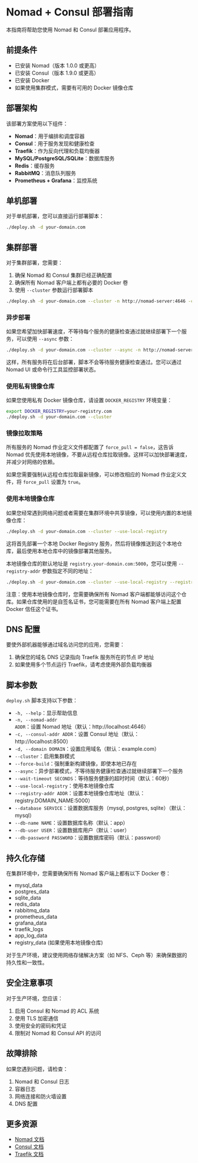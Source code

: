 # Nomad + Consul 部署指南

本指南将帮助您使用 Nomad 和 Consul 部署应用程序。

## 前提条件

- 已安装 Nomad（版本 1.0.0 或更高）
- 已安装 Consul（版本 1.9.0 或更高）
- 已安装 Docker
- 如果使用集群模式，需要有可用的 Docker 镜像仓库

## 部署架构

该部署方案使用以下组件：

- **Nomad**：用于编排和调度容器
- **Consul**：用于服务发现和健康检查
- **Traefik**：作为反向代理和负载均衡器
- **MySQL/PostgreSQL/SQLite**：数据库服务
- **Redis**：缓存服务
- **RabbitMQ**：消息队列服务
- **Prometheus + Grafana**：监控系统

## 单机部署

对于单机部署，您可以直接运行部署脚本：

```bash
./deploy.sh -d your-domain.com
```

## 集群部署

对于集群部署，您需要：

1. 确保 Nomad 和 Consul 集群已经正确配置
2. 确保所有 Nomad 客户端上都有必要的 Docker 卷
3. 使用 `--cluster` 参数运行部署脚本

```bash
./deploy.sh -d your-domain.com --cluster -n http://nomad-server:4646 -c http://consul-server:8500
```

### 异步部署

如果您希望加快部署速度，不等待每个服务的健康检查通过就继续部署下一个服务，可以使用 `--async` 参数：

```bash
./deploy.sh -d your-domain.com --cluster --async -n http://nomad-server:4646 -c http://consul-server:8500
```

这样，所有服务将在后台部署，脚本不会等待服务健康检查通过。您可以通过 Nomad UI 或命令行工具监控部署状态。

### 使用私有镜像仓库

如果您使用私有 Docker 镜像仓库，请设置 `DOCKER_REGISTRY` 环境变量：

```bash
export DOCKER_REGISTRY=your-registry.com
./deploy.sh -d your-domain.com --cluster
```

### 镜像拉取策略

所有服务的 Nomad 作业定义文件都配置了 `force_pull = false`，这告诉 Nomad 优先使用本地镜像，不要从远程仓库拉取镜像。这样可以加快部署速度，并减少对网络的依赖。

如果您需要强制从远程仓库拉取最新镜像，可以修改相应的 Nomad 作业定义文件，将 `force_pull` 设置为 `true`。

### 使用本地镜像仓库

如果您经常遇到网络问题或者需要在集群环境中共享镜像，可以使用内置的本地镜像仓库：

```bash
./deploy.sh -d your-domain.com --cluster --use-local-registry
```

这将首先部署一个本地 Docker Registry 服务，然后将镜像推送到这个本地仓库，最后使用本地仓库中的镜像部署其他服务。

本地镜像仓库的默认地址是 `registry.your-domain.com:5000`，您可以使用 `--registry-addr` 参数指定不同的地址：

```bash
./deploy.sh -d your-domain.com --cluster --use-local-registry --registry-addr registry.example.com:5000
```

注意：使用本地镜像仓库时，您需要确保所有 Nomad 客户端都能够访问这个仓库。如果仓库使用的是自签名证书，您可能需要在所有 Nomad 客户端上配置 Docker 信任这个证书。

## DNS 配置

要使外部机器能够通过域名访问您的应用，您需要：

1. 确保您的域名 DNS 记录指向 Traefik 服务所在的节点 IP 地址
2. 如果使用多个节点运行 Traefik，请考虑使用外部负载均衡器

## 脚本参数

`deploy.sh` 脚本支持以下参数：

- `-h, --help`：显示帮助信息
- `-n, --nomad-addr ADDR`：设置 Nomad 地址（默认：http://localhost:4646）
- `-c, --consul-addr ADDR`：设置 Consul 地址（默认：http://localhost:8500）
- `-d, --domain DOMAIN`：设置应用域名（默认：example.com）
- `--cluster`：启用集群模式
- `--force-build`：强制重新构建镜像，即使本地已存在
- `--async`：异步部署模式，不等待服务健康检查通过就继续部署下一个服务
- `--wait-timeout SECONDS`：等待服务健康的超时时间（默认：60秒）
- `--use-local-registry`：使用本地镜像仓库
- `--registry-addr ADDR`：设置本地镜像仓库地址（默认：registry.DOMAIN_NAME:5000）
- `--database SERVICE`：设置数据库服务（mysql, postgres, sqlite）（默认：mysql）
- `--db-name NAME`：设置数据库名称（默认：app）
- `--db-user USER`：设置数据库用户（默认：user）
- `--db-password PASSWORD`：设置数据库密码（默认：password）

## 持久化存储

在集群环境中，您需要确保所有 Nomad 客户端上都有以下 Docker 卷：

- mysql_data
- postgres_data
- sqlite_data
- redis_data
- rabbitmq_data
- prometheus_data
- grafana_data
- traefik_logs
- app_log_data
- registry_data (如果使用本地镜像仓库)

对于生产环境，建议使用网络存储解决方案（如 NFS、Ceph 等）来确保数据的持久性和一致性。

## 安全注意事项

对于生产环境，您应该：

1. 启用 Consul 和 Nomad 的 ACL 系统
2. 使用 TLS 加密通信
3. 使用安全的密码和凭证
4. 限制对 Nomad 和 Consul API 的访问

## 故障排除

如果您遇到问题，请检查：

1. Nomad 和 Consul 日志
2. 容器日志
3. 网络连接和防火墙设置
4. DNS 配置

## 更多资源

- [Nomad 文档](https://www.nomadproject.io/docs)
- [Consul 文档](https://www.consul.io/docs)
- [Traefik 文档](https://doc.traefik.io/traefik/)
